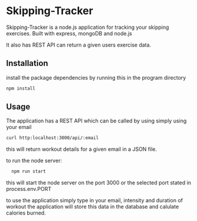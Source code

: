 # Skipping-Tracker
Skipping-Tracker is a node.js application for tracking your skipping exercises.
Built with express, mongoDB and node.js

It also has REST API can return a given users exercise data.

## Installation
install the package dependencies by running this in the program directory
```bash
npm install
```

## Usage
The application has a REST API which can be called by using simply using your email

```bash
curl http:localhost:3000/api/:email
```
this will return workout details for a given email in a JSON file.

to run the node server:
```bash
  npm run start
```
this will start the node server on the port 3000 or the selected port stated in process.env.PORT


to use the application simply type in your email, intensity and duration of workout
the application will store this data in the database and calulate calories burned.


